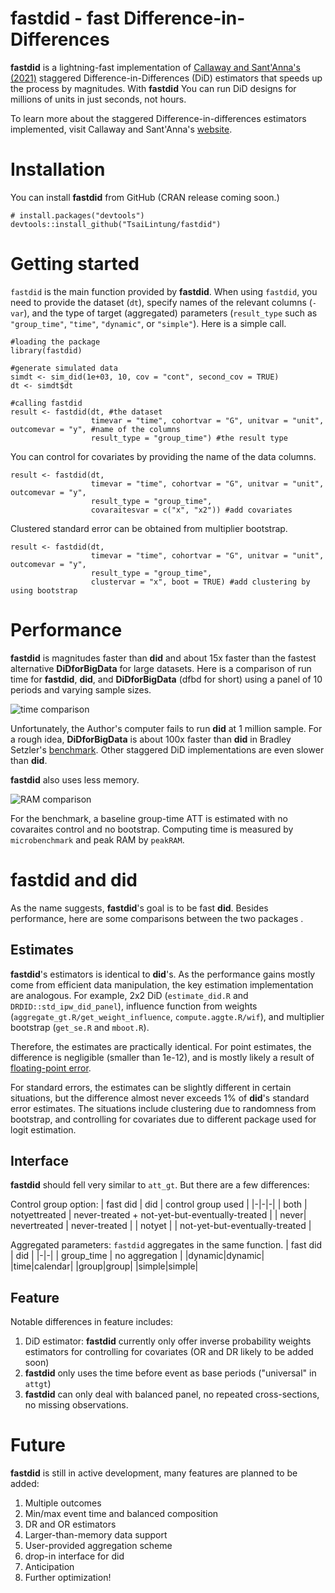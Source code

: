 # fastdid - fast Difference-in-Differences

**fastdid** is a lightning-fast implementation of [Callaway and Sant'Anna's (2021)](https://www.sciencedirect.com/science/article/pii/S0304407620303948) staggered Difference-in-Differences (DiD) estimators that speeds up the process by magnitudes. With **fastdid** You can run DiD designs for millions of units in just seconds, not hours. 

To learn more about the staggered Difference-in-differences estimators implemented, visit Callaway and Sant'Anna's [website]((https://bcallaway11.github.io/did/articles/did-basics.html)).

# Installation

You can install **fastdid** from GitHub (CRAN release coming soon.)

```
# install.packages("devtools")
devtools::install_github("TsaiLintung/fastdid")
```

# Getting started

`fastdid` is the main function provided by **fastdid**. When using `fastdid`, you need to provide the dataset (`dt`), specify names of the relevant columns (`-var`), and the type of target (aggregated) parameters (`result_type` such as `"group_time"`, `"time"`, `"dynamic"`, or `"simple"`). Here is a simple call. 

```
#loading the package
library(fastdid)

#generate simulated data
simdt <- sim_did(1e+03, 10, cov = "cont", second_cov = TRUE)
dt <- simdt$dt

#calling fastdid
result <- fastdid(dt, #the dataset
                  timevar = "time", cohortvar = "G", unitvar = "unit", outcomevar = "y", #name of the columns
                  result_type = "group_time") #the result type
```

You can control for covariates by providing the name of the data columns. 

```
result <- fastdid(dt, 
                  timevar = "time", cohortvar = "G", unitvar = "unit", outcomevar = "y",
                  result_type = "group_time",
                  covaraitesvar = c("x", "x2")) #add covariates
```

Clustered standard error can be obtained from multiplier bootstrap. 

```
result <- fastdid(dt,
                  timevar = "time", cohortvar = "G", unitvar = "unit", outcomevar = "y",
                  result_type = "group_time",
                  clustervar = "x", boot = TRUE) #add clustering by using bootstrap
```

# Performance

**fastdid** is magnitudes faster than **did** and about 15x faster than the fastest alternative **DiDforBigData** for large datasets. Here is a comparison of run time for **fastdid**, **did**, and **DiDforBigData** (dfbd for short) using a panel of 10 periods and varying sample sizes.

![time comparison](https://i.imgur.com/s5v32Rw.png)

Unfortunately, the Author's computer fails to run **did** at 1 million sample. For a rough idea, **DiDforBigData** is about 100x faster than **did** in Bradley Setzler's [benchmark](https://setzler.github.io/DiDforBigData/articles/Background.html). Other staggered DiD implementations are even slower than **did**. 

**fastdid** also uses less memory.

![RAM comparison](https://i.imgur.com/7emkgOz.png)

For the benchmark, a baseline group-time ATT is estimated with no covaraites control and no bootstrap. Computing time is measured by `microbenchmark` and peak RAM by `peakRAM`.

# **fastdid** and **did**

As the name suggests, **fastdid**'s goal is to be fast **did**. Besides performance, here are some comparisons between the two packages .

## Estimates

**fastdid**'s estimators is identical to **did**'s. As the performance gains mostly come from efficient data manipulation, the key estimation implementation are analogous. For example, 2x2 DiD (`estimate_did.R` and `DRDID::std_ipw_did_panel`), influence function from weights (`aggregate_gt.R/get_weight_influence`, `compute.aggte.R/wif`), and multiplier bootstrap (`get_se.R` and `mboot.R`).

Therefore, the estimates are practically identical. For point estimates, the difference is negligible (smaller than 1e-12), and is mostly likely a result of [floating-point error](https://en.wikipedia.org/wiki/Floating-point_error_mitigation).

For standard errors, the estimates can be slightly different in certain situations, but the difference almost never exceeds 1\% of **did**'s standard error estimates. The situations include clustering due to randomness from bootstrap, and controlling for covariates due to different package used for logit estimation. 

## Interface

**fastdid** should fell very similar to `att_gt`. But there are a few differences:

Control group option: 
| fast did | did | control group used |
|-|-|-|
| both | notyettreated | never-treated + not-yet-but-eventually-treated |
| never| nevertreated  | never-treated |
| notyet | | not-yet-but-eventually-treated |

Aggregated parameters: `fastdid` aggregates in the same function.
| fast did | did |
|-|-|
| group_time | no aggregation |
|dynamic|dynamic|
|time|calendar|
|group|group|
|simple|simple|

## Feature

Notable differences in feature includes:
1. DiD estimator: **fastdid** currently only offer inverse probability weights estimators for controlling for covariates (OR and DR likely to be added soon)
2. **fastdid** only uses the time before event as base periods ("universal" in `attgt`)
3. **fastdid** can only deal with balanced panel, no repeated cross-sections, no missing observations.


# Future

**fastdid** is still in active development, many features are planned to be added:

1. Multiple outcomes
2. Min/max event time and balanced composition
3. DR and OR estimators
4. Larger-than-memory data support
5. User-provided aggregation scheme
6. drop-in interface for did
7. Anticipation
8. Further optimization!
